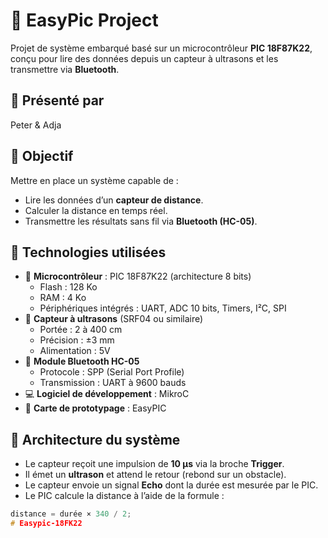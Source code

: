 # 📡 EasyPic Project

Projet de système embarqué basé sur un microcontrôleur **PIC 18F87K22**, conçu pour lire des données depuis un capteur à ultrasons et les transmettre via **Bluetooth**.

## 👥 Présenté par

Peter & Adja

## 🎯 Objectif

Mettre en place un système capable de :
- Lire les données d’un **capteur de distance**.
- Calculer la distance en temps réel.
- Transmettre les résultats sans fil via **Bluetooth (HC-05)**.

## 🧰 Technologies utilisées

- 🧠 **Microcontrôleur** : PIC 18F87K22 (architecture 8 bits)
  - Flash : 128 Ko
  - RAM : 4 Ko
  - Périphériques intégrés : UART, ADC 10 bits, Timers, I²C, SPI
- 🧪 **Capteur à ultrasons** (SRF04 ou similaire)
  - Portée : 2 à 400 cm
  - Précision : ±3 mm
  - Alimentation : 5V
- 📶 **Module Bluetooth HC-05**
  - Protocole : SPP (Serial Port Profile)
  - Transmission : UART à 9600 bauds
- 💻 **Logiciel de développement** : MikroC
- 🔧 **Carte de prototypage** : EasyPIC

## 🧱 Architecture du système

- Le capteur reçoit une impulsion de **10 µs** via la broche **Trigger**.
- Il émet un **ultrason** et attend le retour (rebond sur un obstacle).
- Le capteur envoie un signal **Echo** dont la durée est mesurée par le PIC.
- Le PIC calcule la distance à l’aide de la formule :

```c
distance = durée × 340 / 2;
# Easypic-18FK22
